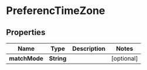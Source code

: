 

# PreferencTimeZone


## Properties

Name | Type | Description | Notes
------------ | ------------- | ------------- | -------------
**matchMode** | **String** |  |  [optional]




